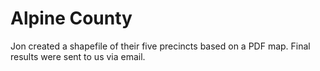 # Alpine County

Jon created a shapefile of their five precincts based on a PDF map. Final results were sent to us via email. 
